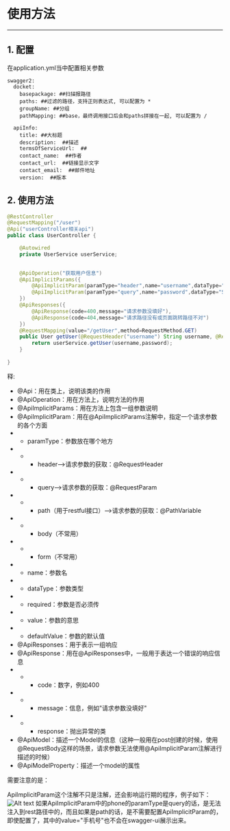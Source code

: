 # 使用方法
- - -
## 1. 配置
在application.yml当中配置相关参数
```
swagger2:
  docket:
    basepackage: ##扫描报路径
    paths: ##过滤的路径，支持正则表达式, 可以配置为 * 
    groupName: ##分组
    pathMapping: ##base，最终调用接口后会和paths拼接在一起, 可以配置为 / 

  apiInfo:
    title: ##大标题
    description:  ##描述
    termsOfServiceUrl:  ##
    contact_name:  ##作者
    contact_url:  ##链接显示文字
    contact_email:  ##邮件地址
    version:  ##版本
```

## 2. 使用方法

```java
@RestController
@RequestMapping("/user")
@Api("userController相关api")
public class UserController {

    @Autowired
    private UserService userService;
    

    @ApiOperation("获取用户信息")
    @ApiImplicitParams({
        @ApiImplicitParam(paramType="header",name="username",dataType="String",required=true,value="用户的姓名",defaultValue="zhaojigang"),
        @ApiImplicitParam(paramType="query",name="password",dataType="String",required=true,value="用户的密码",defaultValue="wangna")
    })
    @ApiResponses({
        @ApiResponse(code=400,message="请求参数没填好"),
        @ApiResponse(code=404,message="请求路径没有或页面跳转路径不对")
    })
    @RequestMapping(value="/getUser",method=RequestMethod.GET)
    public User getUser(@RequestHeader("username") String username, @RequestParam("password") String password) {
        return userService.getUser(username,password);
    }
   
}
```
释:
* @Api：用在类上，说明该类的作用
* @ApiOperation：用在方法上，说明方法的作用
* @ApiImplicitParams：用在方法上包含一组参数说明
* @ApiImplicitParam：用在@ApiImplicitParams注解中，指定一个请求参数的各个方面
* * paramType：参数放在哪个地方
* * * header-->请求参数的获取：@RequestHeader
* * * query-->请求参数的获取：@RequestParam
* * * path（用于restful接口）-->请求参数的获取：@PathVariable
* * * body（不常用）
* * * form（不常用）
* * name：参数名
* * dataType：参数类型
* * required：参数是否必须传
* * value：参数的意思
* * defaultValue：参数的默认值
* @ApiResponses：用于表示一组响应
* @ApiResponse：用在@ApiResponses中，一般用于表达一个错误的响应信息
* * * code：数字，例如400
* * * message：信息，例如"请求参数没填好"
* * * response：抛出异常的类
* @ApiModel：描述一个Model的信息（这种一般用在post创建的时候，使用@RequestBody这样的场景，请求参数无法使用@ApiImplicitParam注解进行描述的时候）
* @ApiModelProperty：描述一个model的属性

需要注意的是：

ApiImplicitParam这个注解不只是注解，还会影响运行期的程序，例子如下：
 ![Alt text](/img/1.png)
如果ApiImplicitParam中的phone的paramType是query的话，是无法注入到rest路径中的，而且如果是path的话，是不需要配置ApiImplicitParam的，即使配置了，其中的value="手机号"也不会在swagger-ui展示出来。